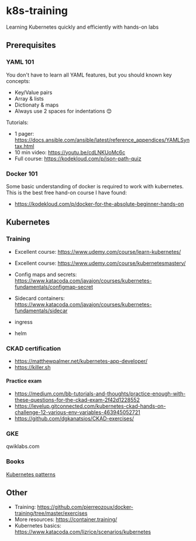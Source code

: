 # k8s-training

Learning Kubernetes quickly and efficiently with hands-on labs

## Prerequisites 
### YAML 101
You don't have to learn all YAML features, but you should known key concepts:
* Key/Value pairs
* Array & lists
* Dictionaty & maps
* Always use 2 spaces for indentations 😊

Tutorials:
* 1 pager: https://docs.ansible.com/ansible/latest/reference_appendices/YAMLSyntax.html
* 10 min video: https://youtu.be/cdLNKUoMc6c
* Full course: https://kodekloud.com/p/json-path-quiz

### Docker 101
Some basic understanding of docker is required to work with kubernetes. This is the best free hand-on course I have found:
* https://kodekloud.com/p/docker-for-the-absolute-beginner-hands-on

## Kubernetes

### Training
* Excellent course: https://www.udemy.com/course/learn-kubernetes/
* Excellent course: https://www.udemy.com/course/kubernetesmastery/

* Config maps and secrets: https://www.katacoda.com/javajon/courses/kubernetes-fundamentals/configmap-secret
* Sidecard containers: https://www.katacoda.com/javajon/courses/kubernetes-fundamentals/sidecar
* ingress
* helm

### CKAD certification
* https://matthewpalmer.net/kubernetes-app-developer/
* https://killer.sh

#### Practice exam
* https://medium.com/bb-tutorials-and-thoughts/practice-enough-with-these-questions-for-the-ckad-exam-2f42d1228552
* https://levelup.gitconnected.com/kubernetes-ckad-hands-on-challenge-12-various-env-variables-463945052721
* https://github.com/dgkanatsios/CKAD-exercises/

### GKE
qwiklabs.com

### Books
[Kubernetes patterns](cm-oreilly-kubernetes-patterns.pdf)

## Other
* Training: https://github.com/pierreozoux/docker-training/tree/master/exercises
* More resources: https://container.training/
* Kubernetes basics: https://www.katacoda.com/lizrice/scenarios/kubernetes

